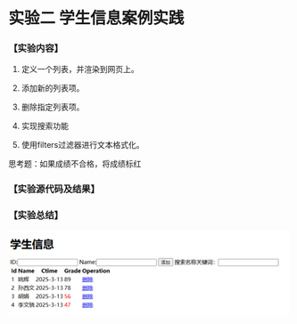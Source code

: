 # 实验二 学生信息案例实践

### 【实验内容】

1. 定义一个列表，并渲染到网页上。

2. 添加新的列表项。

3. 删除指定列表项。

4. 实现搜索功能

5. 使用filters过滤器进行文本格式化。

思考题：如果成绩不合格，将成绩标红

### 【实验源代码及结果】

### 【实验总结】

![](./imgs/1.png)
